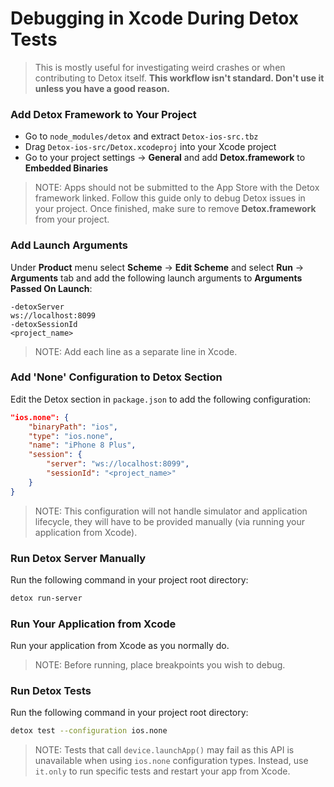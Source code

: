 # Debugging in Xcode During Detox Tests

> This is mostly useful for investigating weird crashes or when contributing to Detox itself. **This workflow isn't standard. Don't use it unless you have a good reason.**

### Add Detox Framework to Your Project

* Go to `node_modules/detox` and extract `Detox-ios-src.tbz`
* Drag `Detox-ios-src/Detox.xcodeproj` into your Xcode project
* Go to your project settings -> **General** and add **Detox.framework** to **Embedded Binaries**

> NOTE: Apps should not be submitted to the App Store with the Detox framework linked. Follow this guide only to debug Detox issues in your project. Once finished, make sure to remove **Detox.framework** from your project.

### Add Launch Arguments

Under **Product** menu select **Scheme** -> **Edit Scheme** and select **Run** -> **Arguments** tab and add the following launch arguments to **Arguments Passed On Launch**:

```
-detoxServer
ws://localhost:8099
-detoxSessionId
<project_name>
```

> NOTE: Add each line as a separate line in Xcode.

### Add 'None' Configuration to Detox Section

Edit the Detox section in `package.json` to add the following configuration:

```json
"ios.none": {
    "binaryPath": "ios",
    "type": "ios.none",
    "name": "iPhone 8 Plus",
    "session": {
        "server": "ws://localhost:8099",
        "sessionId": "<project_name>"
    }
}
```

> NOTE: This configuration will not handle simulator and application lifecycle, they will have to be provided manually (via running your application from Xcode).

### Run Detox Server Manually

Run the following command in your project root directory:

```sh
detox run-server
```

### Run Your Application from Xcode

Run your application from Xcode as you normally do.

> NOTE: Before running, place breakpoints you wish to debug.

### Run Detox Tests

Run the following command in your project root directory:

```sh
detox test --configuration ios.none
```

> NOTE: Tests that call `device.launchApp()` may fail as this API is unavailable when using `ios.none` configuration types. Instead, use `it.only` to run specific tests and restart your app from Xcode.
